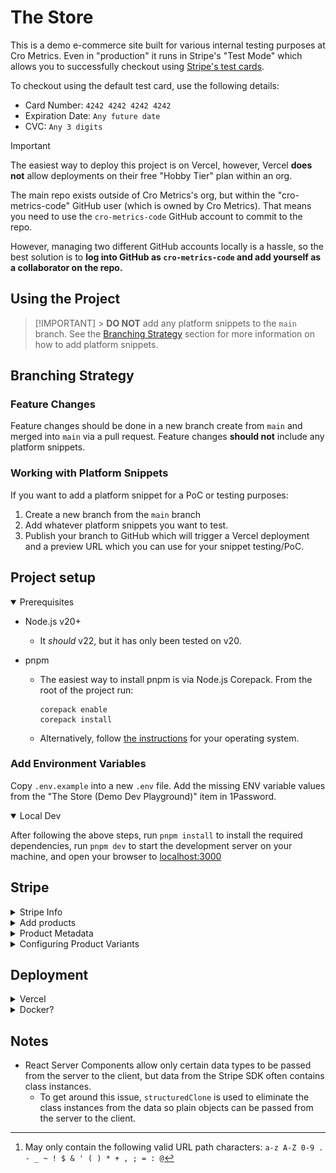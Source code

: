 # The Store

This is a demo e-commerce site built for various internal testing purposes at Cro Metrics. Even in "production" it runs in Stripe's "Test Mode" which allows you to successfully checkout using [Stripe's test cards](https://docs.stripe.com/testing#use-test-cards).

To checkout using the default test card, use the following details:

- Card Number: `4242 4242 4242 4242`
- Expiration Date: `Any future date`
- CVC: `Any 3 digits`

> [!IMPORTANT]
> The easiest way to deploy this project is on Vercel, however, Vercel **does not** allow deployments on their free "Hobby Tier" plan within an org.
>
> The main repo exists outside of Cro Metrics's org, but within the "cro-metrics-code" GitHub user (which is owned by Cro Metrics). That means you need to use the `cro-metrics-code` GitHub account to commit to the repo.
>
> However, managing two different GitHub accounts locally is a hassle, so the best solution is to **log into GitHub as `cro-metrics-code` and add yourself as a collaborator on the repo.**

## Using the Project

> [!IMPORTANT] > **DO NOT** add any platform snippets to the `main` branch. See the [Branching Strategy](#branching-strategy) section for more information on how to add platform snippets.

## Branching Strategy

### Feature Changes

Feature changes should be done in a new branch create from `main` and merged into `main` via a pull request. Feature changes **should not** include any platform snippets.

### Working with Platform Snippets

If you want to add a platform snippet for a PoC or testing purposes:

1. Create a new branch from the `main` branch
2. Add whatever platform snippets you want to test.
3. Publish your branch to GitHub which will trigger a Vercel deployment and a preview URL which you can use for your snippet testing/PoC.

## Project setup

<details open>
<summary>Prerequisites</summary>

- Node.js v20+
  - It _should_ v22, but it has only been tested on v20.
- pnpm

  - The easiest way to install pnpm is via Node.js Corepack. From the root of the project run:

    ```shell
    corepack enable
    corepack install
    ```

  - Alternatively, follow [the instructions](https://pnpm.io/installation) for your operating system.

### Add Environment Variables

Copy `.env.example` into a new `.env` file. Add the missing ENV variable values from the "The Store (Demo Dev Playground)" item in 1Password.

</details>

<details open>
<summary>Local Dev</summary>

After following the above steps, run `pnpm install` to install the required dependencies, run `pnpm dev` to start the development server on your machine, and open your browser to [localhost:3000](http://localhost:3000)

</details>

## Stripe

<details>
<summary>Stripe Info</summary>

Stripe is used to manage the products displayed on the site. You should only need access to Stripe to add/remove/update products. If, for any reason, you need Stripe access, ask for an invite to our Stripe org.

Stripe works in two different modes:

1. **Test Mode**
2. **Production Mode**.

> [!CAUTION]
> Only use the Test Mode to ensure Stripe will never charge real money.

![Stripe Test Mode](/images/stripe-test-mode.png)

For more detailed info on Test Mode, please refer to the [Stripe documentation](https://docs.stripe.com/testing).

</details>

<details>
<summary>Add products</summary>

Stripe provides all the product data (names, prices, descriptions, categories, URL slugs, product variants, etc.).

To add a product:

1. Log into Stripe
2. Ensure the "**Test Mode**" toggle in the header is enabled
3. Select "**Product catalog**" from the left sidebar (or [click here to be taken to the Test Mode Product Catalog](https://dashboard.stripe.com/test/products))
4. Click on "**Create product**"
5. Add a name, description, and upload a product image
6. Click the "**More options v**" CTA (found between the "Tax" and "Pricing" sections) to expand the collapsed "**More options**" section
7. Find the "**Metadata**" section within the opened "**More options**" section
   1. Add the key, `slug`, with a value you want to use as the product's URL pathname, e.g., `my-awesome-product`
   2. Add any additional optional metadata fields (see the [Metadata](#metadata) section below)
8. Add a price (only _One-off_ payments are supported)
9. Click the "**Add product**" CTA

</details>

<details>
<a name="metadata"></a>
<summary>Product Metadata</summary>

Product metadata is used to provide more context information about the products. You can specify the following metadata fields:

| Key        | Required | Valid Values                                          | Description                                                    |
| :--------- | :------: | :---------------------------------------------------- | :------------------------------------------------------------- |
| `slug`     | **Yes**  | Any `string`[^1]                                      | Used for URLs pathnames; must be unique (except for variants). |
| `category` |    No    | `apparel` \ or `accessories`                          | Used for grouping products.                                    |
| `order`    |    No    | Any `number`                                          | Used for sorting products; lower numbers are displayed first.  |
| `variant`  |    No    | Any `string` containing valid URL pathname characters | Variant slug. Read below for details.                          |

[^1]: May only contain the following valid URL path characters: `a-z A-Z 0-9 . - _ ~ ! $ & ' ( ) * + , ; = : @`

</details>

<details>
<summary>Configuring Product Variants</summary>

To create a product with variants, you must add multiple products to Stripe with the same `slug` metadata field. The `variant` metadata field to distinguish between different variants of the same product. For example, if you have a T-shirt in multiple sizes, you can create three products with the `slug` of `t-shirt` and `variant` values of `small`, `medium`, and `large`.

Variants are displayed on the product page. Variants can have different prices, descriptions, and images. It's important to note that the `category` should be the same for all variants of the same product for the best browsing experience.

</details>

## Deployment

<details>
<summary>Vercel</summary>

### Vercel

<!-- markdownlint-disable no-bare-urls -->

This project is currently deployed on Vercel. Log into Vercel using "**Continue with GitHub**" and using the **GitHub (code@crometrics.com)** GitHub login from 1Password.

</details>

<details>
<summary>Docker?</summary>

### Docker?

If we were to ever want to move this away from Vercel and self-host via Docker, this is what we would need to do:

1. Remove `ENABLE_EXPERIMENTAL_COREPACK=1` in the `.env`
2. Add `DOCKER=1` in the `.env`
3. Execute `pnpm run docker:build`.
4. After that, you can start the container with `pnpm run docker:run`.

</details>

## Notes

- React Server Components allow only certain data types to be passed from the server to the client, but data from the Stripe SDK often contains class instances.
  - To get around this issue, `structuredClone` is used to eliminate the class instances from the data so plain objects can be passed from the server to the client.
